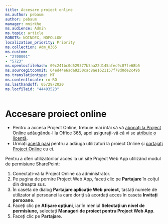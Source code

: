 ```yaml
---
title: Accesare proiect online
ms.author: pebaum
author: pebaum
manager: mnirkhe
ms.audience: Admin
ms.topic: article
ROBOTS: NOINDEX, NOFOLLOW
localization_priority: Priority
ms.collection: Adm_O365
ms.custom:
- "2700001"
- "5723"
ms.openlocfilehash: 09c241bc0d529377b5aa22d145afec9c07fe68b5
ms.sourcegitcommit: 64ed44e6ada9250cac8ae1621157f78d0de2c49b
ms.translationtype: MT
ms.contentlocale: ro-RO
ms.lasthandoff: 05/29/2020
ms.locfileid: "44493523"
---
```

# <a name="access-project-online"></a>Accesare proiect online

- Pentru a accesa Project Online, trebuie mai întâi să vă [abonați la Project Online](https://docs.microsoft.com/ProjectOnline/get-started-with-project-online) adăugându-l la Office 365, apoi asigurați-vă că vi se [atribuie o licență](https://docs.microsoft.com/ProjectOnline/step-1-sign-up-for-project-online#next-make-sure-you-can-get-in).
- Urmați [acești pași](https://docs.microsoft.com/ProjectOnline/step-2-add-people-to-project-online) pentru a adăuga utilizatori la proiect Online și [partajați Project Online](https://docs.microsoft.com/ProjectOnline/step-2-add-people-to-project-online#4-finally-share-project-online-with-the-people-you-added) cu ei.

Pentru a oferi utilizatorilor acces la un site Project Web App utilizând modul de permisiune SharePoint:

1. Conectați-vă la Project Online ca administrator.
2. Pe pagina de pornire Project Web App, faceți clic pe **Partajare** în colțul din dreapta sus.
3. În caseta de dialog **Partajare aplicație Web proiect,** tastați numele de utilizator al persoanei la care doriți să acordați acces în caseta **Invitați persoane.**
4. Faceți clic pe **Afișare opțiuni**, iar în meniul **Selectați un nivel de permisiune,** selectați **Manageri de proiect pentru Project Web App**.
5. Faceți clic pe **Partajare**.
